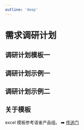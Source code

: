 ```yaml
---
outline: 'deep'
---
```


# 需求调研计划

## 调研计划模板一

<DocImage src="po/66.png"/>

## 调研计划示例一

<DocImage src="po/68.png"/>

## 调研计划示例二

<DocImage src="po/69.png"/>

## 关于模板

excel 模板参考语雀产品组。 ➡️ [传送门](https://xc0mg8.yuque.com/xc0mg8/bg1lss/pag8mcfgi4g625fk)
